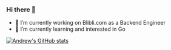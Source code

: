 ### Hi there 👋

- 🔭 I’m currently working on Blibli.com as a Backend Engineer
- 🌱 I’m currently learning and interested in Go

[![Andrew's GitHub stats](https://github-readme-stats.vercel.app/api?username=andrewdudu&hide=stars,commits,prs,contribs)](https://github.com/anuraghazra/github-readme-stats)
